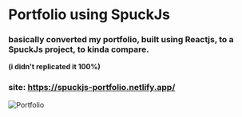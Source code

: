 # Portfolio using SpuckJs
### basically converted my portfolio, built using Reactjs, to a SpuckJs project, to kinda compare.
**(i didn't replicated it 100%)**
### site: https://spuckjs-portfolio.netlify.app/
![Portfolio](https://user-images.githubusercontent.com/70335252/167262911-dac8d144-e6ca-47af-b996-38c587588707.gif)
